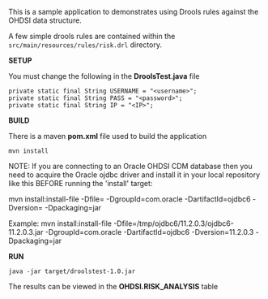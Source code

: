 This is a sample application to demonstrates using Drools rules against the OHDSI data structure.  

A few simple drools rules are contained within the ```src/main/resources/rules/risk.drl``` directory.

__SETUP__

You must change the following in the __DroolsTest.java__ file

```
private static final String USERNAME = "<username>";    
private static final String PASS = "<password>";
private static final String IP = "<IP>";
```

__BUILD__

There is a maven __pom.xml__ file used to build the application

```mvn install```

NOTE: If you are connecting to an Oracle OHDSI CDM database then you need to acquire the Oracle ojdbc driver and install it in your local repository like this BEFORE running the 'install' target:

mvn install:install-file -Dfile=<Path to ojdbc jar> -DgroupId=com.oracle -DartifactId=ojdbc6 -Dversion=<version> -Dpackaging=jar

Example:
mvn install:install-file -Dfile=/tmp/ojdbc6/11.2.0.3/ojdbc6-11.2.0.3.jar -DgroupId=com.oracle -DartifactId=ojdbc6 -Dversion=11.2.0.3 -Dpackaging=jar


__RUN__

```java -jar target/droolstest-1.0.jar```


The results can be viewed in the __OHDSI.RISK_ANALYSIS__ table
